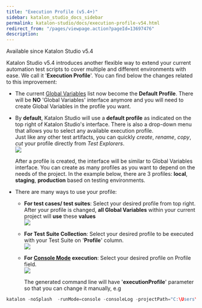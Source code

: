 ```yaml
---
title: "Execution Profile (v5.4+)" 
sidebar: katalon_studio_docs_sidebar
permalink: katalon-studio/docs/execution-profile-v54.html 
redirect_from: "/pages/viewpage.action?pageId=13697476" 
description: 
---
```

Available since Katalon Studio v5.4

Katalon Studio v5.4 introduces another flexible way to extend your current automation test scripts to cover multiple and different environments with ease. We call it '**Execution Profile**'. You can find below the changes related to this improvement:

*   The current [Global Variables](https://docs.katalon.com/display/KD/Variable+Types#VariableTypes-Globalvariables) list now become the **Default Profile**. There will be **NO** 'Global Variables' interface anymore and you will need to create Global Variables in the profile you want.
*   By **default**, Katalon Studio will use a **default profile** as indicated on the top right of Katalon Studio's interface. There is also a drop-down menu that allows you to select any available execution profile.  
    Just like any other test artifacts, you can quickly _create_, _rename_, _copy_, _cut_ your profile directly from _Test Explorers_.   
    ![](../../images/katalon-studio/docs/execution-profile-v54/Untitled3.png)  
      
      
    After a profile is created, the interface will be similar to Global Variables interface. You can create as many profiles as you want to depend on the needs of the project. In the example below, there are 3 profiles: **local**, **staging**, **production** based on testing environments.  
      
    
*   There are many ways to use your profile:
    *   **For test cases/ test suites**: Select your desired profile from top right. After your profile is changed, **all Global Variables** within your current project will **use** these **values**   
        ![](../../images/katalon-studio/docs/execution-profile-v54/Untitled2.png)  
          
        
    *   **For Test Suite Collection**: Select your desired profile to be executed with your Test Suite on '**Profile**' column.  
        ![](../../images/katalon-studio/docs/execution-profile-v54/4.png)  
          
        
    *   **For [Console Mode](https://docs.katalon.com/display/KD/Console+Mode+Execution) execution**: Select your desired profile on Profile field.  
        ![](../../images/katalon-studio/docs/execution-profile-v54/5.png)  
          
        The generated command line will have '**executionProfile**' parameter so that you can change it manually, e.g

```groovy
katalon -noSplash  -runMode=console -consoleLog -projectPath="C:\Users\Admin\Katalon Studio\yourProject.prj" -retry=0 -testSuitePath="Test Suites/TS_RegressionTest" -executionProfile="local" -browserType="Chrome (headless)"

```